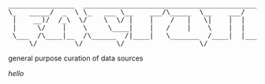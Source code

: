 <pre>
________________  ___________________________________________ ___  _____ ._.
\_   _____/  _  \ \_   ___ \__    ___/\_____  \__    ___/    |   \/     \| |
 |    __)/  /_\  \/    \  \/ |    |    /   |   \|    |  |    |   /  \ /  \ |
 |     \/    |    \     \____|    |   /    |    \    |  |    |  /    Y    \|
 \___  /\____|__  /\______  /|____|   \_______  /____|  |______/\____|__  /_
     \/         \/        \/                  \/                        \/\/
</pre>

general purpose curation of data sources

*hello*
